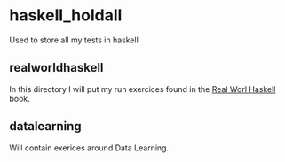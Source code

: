 # haskell_holdall
Used to store all my tests in haskell

## realworldhaskell

In this directory I will put my run exercices found in the
[Real Worl Haskell](http://book.realworldhaskell.org/) book.

## datalearning

Will contain exerices around Data Learning.
